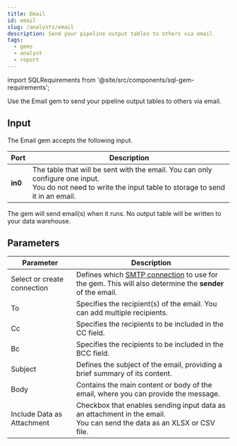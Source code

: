 ```yaml
---
title: Email
id: email
slug: /analysts/email
description: Send your pipeline output tables to others via email
tags:
  - gems
  - analyst
  - report
---
```


import SQLRequirements from '@site/src/components/sql-gem-requirements';

<SQLRequirements
  execution_engine="Prophecy Automate"
  sql_package_name=""
  sql_package_version=""
/>

Use the Email gem to send your pipeline output tables to others via email.

## Input

The Email gem accepts the following input.

| Port    | Description                                                                                                                                                    |
| ------- | -------------------------------------------------------------------------------------------------------------------------------------------------------------- |
| **in0** | The table that will be sent with the email. You can only configure one input. <br/>You do not need to write the input table to storage to send it in an email. |

The gem will send email(s) when it runs. No output table will be written to your data warehouse.

## Parameters

| Parameter                   | Description                                                                                                                                                                 |
| --------------------------- | --------------------------------------------------------------------------------------------------------------------------------------------------------------------------- |
| Select or create connection | Defines which [SMTP connection](docs/administration/fabrics/prophecy-fabrics/connections/smtp.md) to use for the gem. This will also determine the **sender** of the email. |
| To                          | Specifies the recipient(s) of the email. You can add multiple recipients.                                                                                                   |
| Cc                          | Specifies the recipients to be included in the CC field.                                                                                                                    |
| Bc                          | Specifies the recipients to be included in the BCC field.                                                                                                                   |
| Subject                     | Defines the subject of the email, providing a brief summary of its content.                                                                                                 |
| Body                        | Contains the main content or body of the email, where you can provide the message.                                                                                          |
| Include Data as Attachment  | Checkbox that enables sending input data as an attachment in the email. <br/>You can send the data as an XLSX or CSV file.                                                  |
